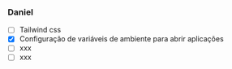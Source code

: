 ### Daniel

- [ ] Tailwind css
- [x] Configuração de variáveis de ambiente para abrir aplicações
- [ ] xxx
- [ ] xxx
